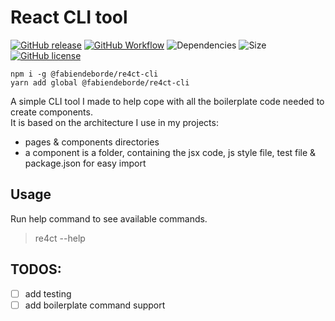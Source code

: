 # React CLI tool
[![GitHub release](https://img.shields.io/github/v/release/FabienDeborde/react-cli)](https://github.com/FabienDeborde/react-cli/releases/)
[![GitHub Workflow](https://img.shields.io/github/workflow/status/FabienDeborde/react-cli/Publish%20to%20NPM%20&%20GitHub%20Packages)](https://github.com/FabienDeborde/react-cli/actions?query=workflow%3A%22Publish+to+NPM+%26+GitHub+Packages%22)
![Dependencies](https://img.shields.io/david/FabienDeborde/react-cli)
![Size](https://img.shields.io/github/languages/code-size/FabienDeborde/react-cli)
[![GitHub license](https://img.shields.io/github/license/Naereen/StrapDown.js.svg)](https://github.com/FabienDeborde/react-cli/blob/master/LICENSE.md)


`npm i -g @fabiendeborde/re4ct-cli`\
`yarn add global @fabiendeborde/re4ct-cli`

A simple CLI tool I made to help cope with all the boilerplate code needed to create components.\
It is based on the architecture I use in my projects:
  - pages & components directories
  - a component is a folder, containing the jsx code, js style file, test file & package.json for easy import

## Usage
Run help command to see available commands.
> re4ct --help


## TODOS:
- [ ] add testing
- [ ] add boilerplate command support
